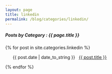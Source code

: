 ```yaml
---
layout: page
title: linkedin
permalink: /blog/categories/linkedin/
---
```


<h5> Posts by Category : {{ page.title }} </h5>

<div class="card">
{% for post in site.categories.linkedin %}
 <ul class="category-posts"><span>{{ post.date | date_to_string }}</span> &nbsp; <a href="{{ post.url }}">{{ post.title }}</a></ul>
{% endfor %}
</div>